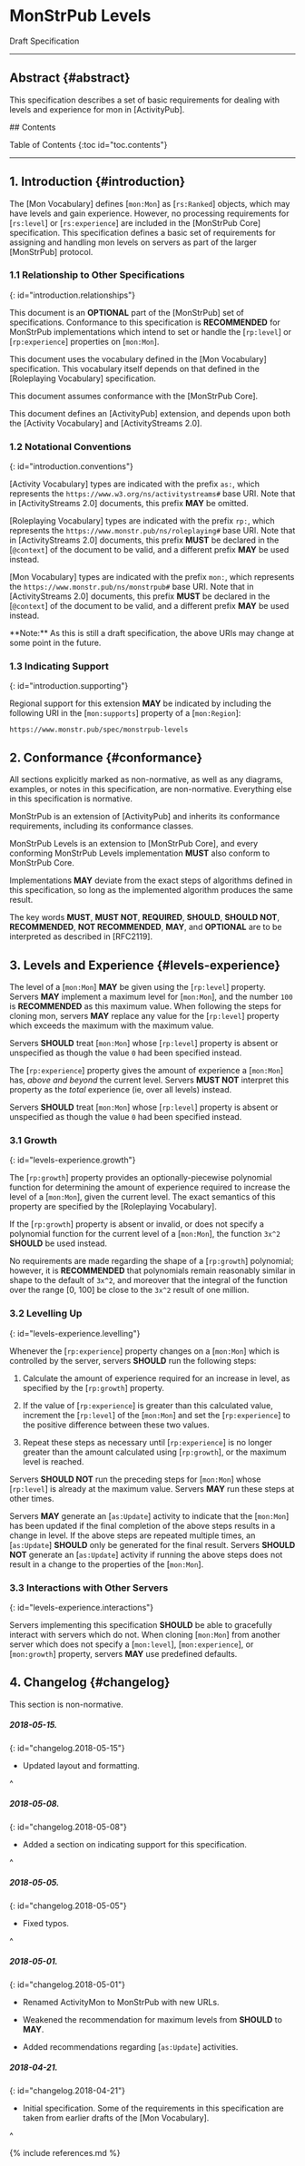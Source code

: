 #  MonStrPub Levels
Draft Specification

 - - -

##  Abstract  {#abstract}

This specification describes a set of basic requirements for dealing with levels and experience for mon in [ActivityPub].

<nav id="toc" markdown="block">
##  Contents

+ Table of Contents
{:toc id="toc.contents"}
</nav>

 - - -

##  1. Introduction  {#introduction}

The [Mon Vocabulary] defines [`mon:Mon`] as [`rs:Ranked`] objects, which may have levels and gain experience.
However, no processing requirements for [`rs:level`] or [`rs:experience`] are included in the [MonStrPub Core] specification.
This specification defines a basic set of requirements for assigning and handling mon levels on servers as part of the larger [MonStrPub] protocol.

###  1.1 Relationship to Other Specifications
{: id="introduction.relationships"}

This document is an **OPTIONAL** part of the [MonStrPub] set of specifications.
Conformance to this specification is **RECOMMENDED** for MonStrPub implementations which intend to set or handle the [`rp:level`] or [`rp:experience`] properties on [`mon:Mon`].

This document uses the vocabulary defined in the [Mon Vocabulary] specification.
This vocabulary itself depends on that defined in the [Roleplaying Vocabulary] specification.

This document assumes conformance with the [MonStrPub Core].

This document defines an [ActivityPub] extension, and depends upon both the [Activity Vocabulary] and [ActivityStreams 2.0].

###  1.2 Notational Conventions
{: id="introduction.conventions"}

[Activity Vocabulary] types are indicated with the prefix `as:`, which represents the `https://www.w3.org/ns/activitystreams#` base URI.
Note that in [ActivityStreams 2.0] documents, this prefix **MAY** be omitted.

[Roleplaying Vocabulary] types are indicated with the prefix `rp:`, which represents the `https://www.monstr.pub/ns/roleplaying#` base URI.
Note that in [ActivityStreams 2.0] documents, this prefix **MUST** be declared in the [`@context`] of the document to be valid, and a different prefix **MAY** be used instead.

[Mon Vocabulary] types are indicated with the prefix `mon:`, which represents the `https://www.monstr.pub/ns/monstrpub#` base URI.
Note that in [ActivityStreams 2.0] documents, this prefix **MUST** be declared in the [`@context`] of the document to be valid, and a different prefix **MAY** be used instead.

<div role="note" markdown="block">
**Note:**
As this is still a draft specification, the above URIs may change at some point in the future.
</div>

###  1.3 Indicating Support
{: id="introduction.supporting"}

Regional support for this extension **MAY** be indicated by including the following URI in the [`mon:supports`] property of a [`mon:Region`]:

    https://www.monstr.pub/spec/monstrpub-levels

##  2. Conformance  {#conformance}

All sections explicitly marked as non-normative, as well as any diagrams, examples, or notes in this specification, are non-normative.
Everything else in this specification is normative.

MonStrPub is an extension of [ActivityPub] and inherits its conformance requirements, including its conformance classes.

MonStrPub Levels is an extension to [MonStrPub Core], and every conforming MonStrPub Levels implementation **MUST** also conform to MonStrPub Core.

Implementations **MAY** deviate from the exact steps of algorithms defined in this specification, so long as the implemented algorithm produces the same result.

The key words **MUST**, **MUST NOT**, **REQUIRED**, **SHOULD**, **SHOULD NOT**, **RECOMMENDED**, **NOT RECOMMENDED**, **MAY**, and **OPTIONAL** are to be interpreted as described in [RFC2119].

##  3. Levels and Experience  {#levels-experience}

The level of a [`mon:Mon`] **MAY** be given using the [`rp:level`] property.
Servers **MAY** implement a maximum level for [`mon:Mon`], and the number `100` is **RECOMMENDED** as this maximum value.
When following the steps for cloning mon, servers **MAY** replace any value for the [`rp:level`] property which exceeds the maximum with the maximum value.

Servers **SHOULD** treat [`mon:Mon`] whose [`rp:level`] property is absent or unspecified as though the value `0` had been specified instead.

The [`rp:experience`] property gives the amount of experience a [`mon:Mon`] has, *above and beyond* the current level.
Servers **MUST NOT** interpret this property as the *total* experience (ie, over all levels) instead.

Servers **SHOULD** treat [`mon:Mon`] whose [`rp:level`] property is absent or unspecified as though the value `0` had been specified instead.

###  3.1 Growth
{: id="levels-experience.growth"}

The [`rp:growth`] property provides an optionally-piecewise polynomial function for determining the amount of experience required to increase the level of a [`mon:Mon`], given the current level.
The exact semantics of this property are specified by the [Roleplaying Vocabulary].

If the [`rp:growth`] property is absent or invalid, or does not specify a polynomial function for the current level of a [`mon:Mon`], the function `3x^2` **SHOULD** be used instead.

No requirements are made regarding the shape of a [`rp:growth`] polynomial; however, it is **RECOMMENDED** that polynomials remain reasonably similar in shape to the default of `3x^2`, and moreover that the integral of the function over the range \[0, 100] be close to the `3x^2` result of one million.

###  3.2 Levelling Up
{: id="levels-experience.levelling"}

Whenever the [`rp:experience`] property changes on a [`mon:Mon`] which is controlled by the server, servers **SHOULD** run the following steps:

1.  Calculate the amount of experience required for an increase in level, as specified by the [`rp:growth`] property.

2.  If the value of [`rp:experience`] is greater than this calculated value, increment the [`rp:level`] of the [`mon:Mon`] and set the [`rp:experience`] to the positive difference between these two values.

3.  Repeat these steps as necessary until [`rp:experience`] is no longer greater than the amount calculated using [`rp:growth`], or the maximum level is reached.

Servers **SHOULD NOT** run the preceding steps for [`mon:Mon`] whose [`rp:level`] is already at the maximum value.
Servers **MAY** run these steps at other times.

Servers **MAY** generate an [`as:Update`] activity to indicate that the [`mon:Mon`] has been updated if the final completion of the above steps results in a change in level.
If the above steps are repeated multiple times, an [`as:Update`] **SHOULD** only be generated for the final result.
Servers **SHOULD NOT** generate an [`as:Update`] activity if running the above steps does not result in a change to the properties of the [`mon:Mon`].

###  3.3 Interactions with Other Servers
{: id="levels-experience.interactions"}

Servers implementing this specification **SHOULD** be able to gracefully interact with servers which do not.
When cloning [`mon:Mon`] from another server which does not specify a [`mon:level`], [`mon:experience`], or [`mon:growth`] property, servers **MAY** use predefined defaults.

##  4. Changelog  {#changelog}

<div role="note" markdown="block">
This section is non-normative.
</div>

#####  2018-05-15.
{: id="changelog.2018-05-15"}

 +  Updated layout and formatting.

^

#####  2018-05-08.
{: id="changelog.2018-05-08"}

 +  Added a section on indicating support for this specification.

^

#####  2018-05-05.
{: id="changelog.2018-05-05"}

 +  Fixed typos.

^

#####  2018-05-01.
{: id="changelog.2018-05-01"}

 +  Renamed ActivityMon to MonStrPub with new URLs.

 +  Weakened the recommendation for maximum levels from **SHOULD** to **MAY**.

 +  Added recommendations regarding [`as:Update`] activities.

#####  2018-04-21.
{: id="changelog.2018-04-21"}

 +  Initial specification.
    Some of the requirements in this specification are taken from earlier drafts of the [Mon Vocabulary].

^


{% include references.md %}

